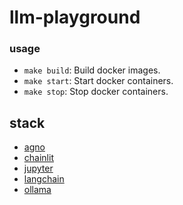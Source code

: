 # llm-playground

### usage
- `make build`: Build docker images.
- `make start`: Start docker containers.
- `make stop`: Stop docker containers.

## stack
- [agno](https://github.com/agno-agi/agno)
- [chainlit](https://github.com/Chainlit/chainlit)
- [jupyter](https://github.com/jupyter/notebook)
- [langchain](https://github.com/langchain-ai/langchain)
- [ollama](https://github.com/ollama/ollama)
